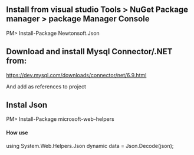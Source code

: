 ## Install from visual studio Tools > NuGet Package manager > package Manager Console
PM> Install-Package Newtonsoft.Json 

## Download and install Mysql Connector/.NET from:
https://dev.mysql.com/downloads/connector/net/6.9.html

And add as references to project

## Instal Json
PM> Install-Package microsoft-web-helpers

#### How use
using System.Web.Helpers.Json
dynamic data = Json.Decode(json);
